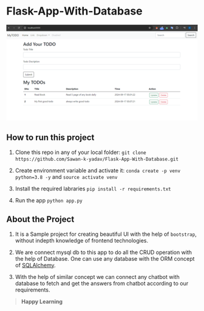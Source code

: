 # Flask-App-With-Database

![alt text](Flask_App_UI.png?raw=true "First screen")

## How to run this project
1. Clone this repo in any of your local folder:
``` git clone https://github.com/Sawan-k-yadav/Flask-App-With-Database.git ```

2. Create environment variable and activate it:
``` conda create -p venv python=3.8 -y ``` and
``` source activate venv ```

3. Install the required labraries
``` pip install -r requirements.txt ```

4. Run the app
``` python app.py ```

## About the Project

1. It is a Sample project for creating beautiful UI with the help of ```bootstrap```, without indepth knowledge of frontend technologies.

2. We are connect mysql db to this app to do all the CRUD operation with the help of Database. One can use any database with the ORM concept of [SQLAlchemy](https://flask-sqlalchemy.palletsprojects.com/en/3.1.x/config/#configuration-keys).

3. With the help of similar concept we can connect any chatbot with database to fetch and get the answers from chatbot according to our requirements.


>    **Happy Learning** 